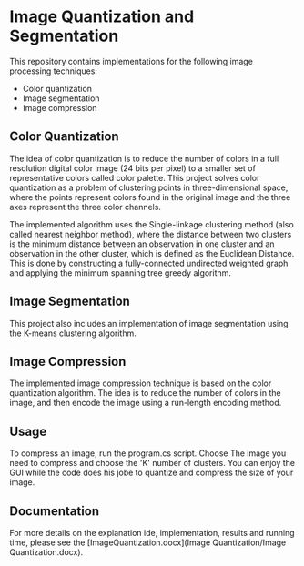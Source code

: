 # Image Quantization and Segmentation

This repository contains implementations for the following image processing techniques:
- Color quantization
- Image segmentation
- Image compression

## Color Quantization

The idea of color quantization is to reduce the number of colors in a full resolution digital color image (24 bits per pixel) to a smaller set of representative colors called color palette. This project solves color quantization as a problem of clustering points in three-dimensional space, where the points represent colors found in the original image and the three axes represent the three color channels.

The implemented algorithm uses the Single-linkage clustering method (also called nearest neighbor method), where the distance between two clusters is the minimum distance between an observation in one cluster and an observation in the other cluster, which is defined as the Euclidean Distance. This is done by constructing a fully-connected undirected weighted graph and applying the minimum spanning tree greedy algorithm.

## Image Segmentation

This project also includes an implementation of image segmentation using the K-means clustering algorithm.

## Image Compression

The implemented image compression technique is based on the color quantization algorithm. The idea is to reduce the number of colors in the image, and then encode the image using a run-length encoding method.

## Usage

To compress an image, run the program.cs script. Choose The image you need to compress and choose the 'K' number of clusters. You can enjoy the GUI while the code does his jobe to quantize and compress the size of your image.

## Documentation

For more details on the explanation ide, implementation, results and running time, please see the [ImageQuantization.docx](Image Quantization/Image Quantization.docx).
